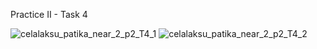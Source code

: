 Practice II - Task 4


![celalaksu_patika_near_2_p2_T4_1](https://user-images.githubusercontent.com/32665644/162148271-7e883031-e892-4109-9ac6-d6043e7a037a.png)
![celalaksu_patika_near_2_p2_T4_2](https://user-images.githubusercontent.com/32665644/162148281-f0aafa8a-d719-4704-87ec-9f7c26d6bde5.png)
